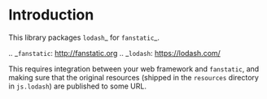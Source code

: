 Introduction
============

This library packages `lodash`_ for `fanstatic`_.

.. _`fanstatic`: http://fanstatic.org
.. _`lodash`: https://lodash.com/

This requires integration between your web framework and ``fanstatic``,
and making sure that the original resources (shipped in the ``resources``
directory in ``js.lodash``) are published to some URL.